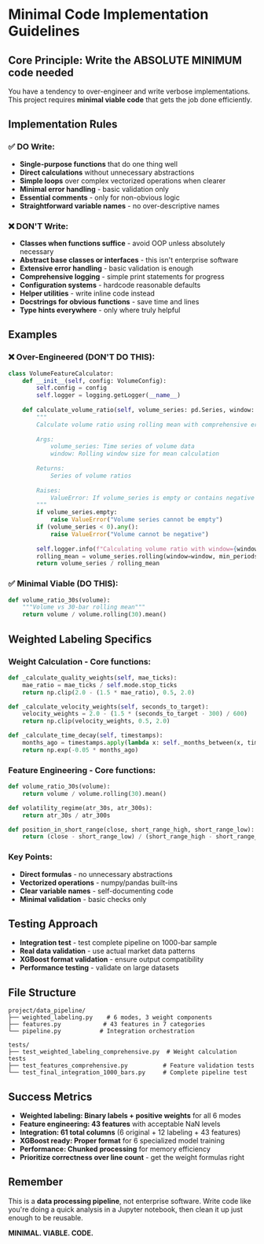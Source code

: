 # Minimal Code Implementation Guidelines

## Core Principle: Write the ABSOLUTE MINIMUM code needed

You have a tendency to over-engineer and write verbose implementations. This project requires **minimal viable code** that gets the job done efficiently.

## Implementation Rules

### ✅ DO Write:
- **Single-purpose functions** that do one thing well
- **Direct calculations** without unnecessary abstractions
- **Simple loops** over complex vectorized operations when clearer
- **Minimal error handling** - basic validation only
- **Essential comments** - only for non-obvious logic
- **Straightforward variable names** - no over-descriptive names

### ❌ DON'T Write:
- **Classes when functions suffice** - avoid OOP unless absolutely necessary
- **Abstract base classes or interfaces** - this isn't enterprise software
- **Extensive error handling** - basic validation is enough
- **Comprehensive logging** - simple print statements for progress
- **Configuration systems** - hardcode reasonable defaults
- **Helper utilities** - write inline code instead
- **Docstrings for obvious functions** - save time and lines
- **Type hints everywhere** - only where truly helpful

## Examples

### ❌ Over-Engineered (DON'T DO THIS):
```python
class VolumeFeatureCalculator:
    def __init__(self, config: VolumeConfig):
        self.config = config
        self.logger = logging.getLogger(__name__)
    
    def calculate_volume_ratio(self, volume_series: pd.Series, window: int = 30) -> pd.Series:
        """
        Calculate volume ratio using rolling mean with comprehensive error handling
        
        Args:
            volume_series: Time series of volume data
            window: Rolling window size for mean calculation
            
        Returns:
            Series of volume ratios
            
        Raises:
            ValueError: If volume_series is empty or contains negative values
        """
        if volume_series.empty:
            raise ValueError("Volume series cannot be empty")
        if (volume_series < 0).any():
            raise ValueError("Volume cannot be negative")
            
        self.logger.info(f"Calculating volume ratio with window={window}")
        rolling_mean = volume_series.rolling(window=window, min_periods=1).mean()
        return volume_series / rolling_mean
```

### ✅ Minimal Viable (DO THIS):
```python
def volume_ratio_30s(volume):
    """Volume vs 30-bar rolling mean"""
    return volume / volume.rolling(30).mean()
```

## Weighted Labeling Specifics

### Weight Calculation - Core functions:
```python
def _calculate_quality_weights(self, mae_ticks):
    mae_ratio = mae_ticks / self.mode.stop_ticks
    return np.clip(2.0 - (1.5 * mae_ratio), 0.5, 2.0)

def _calculate_velocity_weights(self, seconds_to_target):
    velocity_weights = 2.0 - (1.5 * (seconds_to_target - 300) / 600)
    return np.clip(velocity_weights, 0.5, 2.0)

def _calculate_time_decay(self, timestamps):
    months_ago = timestamps.apply(lambda x: self._months_between(x, timestamps.max()))
    return np.exp(-0.05 * months_ago)
```

### Feature Engineering - Core functions:
```python
def volume_ratio_30s(volume):
    return volume / volume.rolling(30).mean()

def volatility_regime(atr_30s, atr_300s):
    return atr_30s / atr_300s

def position_in_short_range(close, short_range_high, short_range_low):
    return (close - short_range_low) / (short_range_high - short_range_low)
```

### Key Points:
- **Direct formulas** - no unnecessary abstractions
- **Vectorized operations** - numpy/pandas built-ins
- **Clear variable names** - self-documenting code
- **Minimal validation** - basic checks only

## Testing Approach
- **Integration test** - test complete pipeline on 1000-bar sample
- **Real data validation** - use actual market data patterns
- **XGBoost format validation** - ensure output compatibility
- **Performance testing** - validate on large datasets

## File Structure
```
project/data_pipeline/
├── weighted_labeling.py    # 6 modes, 3 weight components
├── features.py            # 43 features in 7 categories
└── pipeline.py           # Integration orchestration

tests/
├── test_weighted_labeling_comprehensive.py  # Weight calculation tests
├── test_features_comprehensive.py          # Feature validation tests
└── test_final_integration_1000_bars.py     # Complete pipeline test
```

## Success Metrics
- **Weighted labeling: Binary labels + positive weights** for all 6 modes
- **Feature engineering: 43 features** with acceptable NaN levels
- **Integration: 61 total columns** (6 original + 12 labeling + 43 features)
- **XGBoost ready: Proper format** for 6 specialized model training
- **Performance: Chunked processing** for memory efficiency
- **Prioritize correctness over line count** - get the weight formulas right

## Remember
This is a **data processing pipeline**, not enterprise software. Write code like you're doing a quick analysis in a Jupyter notebook, then clean it up just enough to be reusable.

**MINIMAL. VIABLE. CODE.**